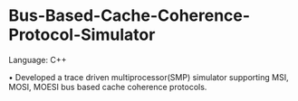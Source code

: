 # Bus-Based-Cache-Coherence-Protocol-Simulator

Language: C++

• Developed a trace driven multiprocessor(SMP) simulator supporting MSI, MOSI, MOESI bus based cache coherence protocols.
